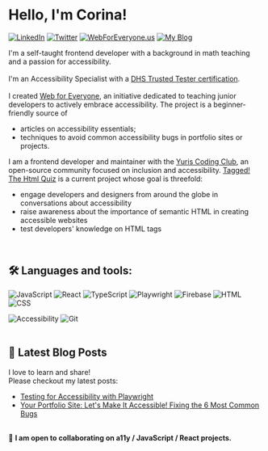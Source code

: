 # Hello, I'm Corina! 
[![LinkedIn](https://img.shields.io/badge/-LinkedIn-%230077B5?logo=linkedin&logoColor=white&labelColor=0077B5&color=0077B5&style=flat-square)](https://www.linkedin.com/in/corinamurg/)
[![Twitter](https://img.shields.io/badge/-Twitter-%231DA1F2?logo=twitter&logoColor=white&labelColor=1DA1F2&color=1DA1F2&style=flat-square)](https://twitter.com/CorinaMurg)
[![WebForEveryone.us](https://img.shields.io/badge/-WebForEveryone.us-%23ffb703?labelColor=ffb703&color=ffb703&style=flat-square&logo=accessible-icon)](https://webforeveryone.us)
[![My Blog](https://img.shields.io/badge/-My_Blog-%23333333?labelColor=333333&color=333333)](https://dev.to/corinamurg)

I'm a self-taught frontend developer with a background in math teaching and a passion for accessibility.
<br>
<br>I'm an Accessibility Specialist with a [DHS Trusted Tester certification](https://www.linkedin.com/feed/update/urn:li:activity:7164319315268124672/). 
<br>
<br>I created [Web for Everyone](https://webforeveryone), an initiative dedicated to teaching junior developers to actively embrace accessibility. The project is a 
beginner-friendly source of
- articles on accessibility essentials;
- techniques to avoid common accessibility bugs in portfolio sites or projects.

I am a frontend developer and maintainer with the [Yuris Coding Club](https://www.yuriscodingclub.com/), an open-source community focused on inclusion and accessibility.  [Tagged! The Html Quiz](https://github.com/YurisCodingClub/html-tag-quiz) is a current project whose goal is threefold:
- engage developers and designers from around the globe in conversations about accessibility
- raise awareness about the importance of semantic HTML in creating accessible websites
- test developers' knowledge on HTML tags
<br>

## 🛠 Languages and tools:

![JavaScript](https://img.shields.io/badge/javascript-%23323330.svg?style=for-the-badge&logo=javascript&logoColor=%23F7DF1E) 
![React](https://img.shields.io/badge/react-%2320232a.svg?style=for-the-badge&logo=react&logoColor=%2361DAFB) 
![TypeScript](https://img.shields.io/badge/TypeScript-%23007ACC.svg?style=for-the-badge&logo=typescript&logoColor=white)
![Playwright](https://img.shields.io/badge/Playwright-%2312B36D.svg?style=for-the-badge&logo=playwright&logoColor=white)
![Firebase](https://img.shields.io/badge/Firebase-039BE5?style=for-the-badge&logo=Firebase&logoColor=white) ![HTML](https://img.shields.io/badge/html5-%23E34F26.svg?style=for-the-badge&logo=html5&logoColor=white) ![CSS](https://img.shields.io/badge/css3-%231572B6.svg?style=for-the-badge&logo=css3&logoColor=white) 

![Accessibility](https://img.shields.io/badge/Accessibility-WCAG-%23A12DAB?style=for-the-badge)
![Git](https://img.shields.io/badge/Git-%236C2D95.svg?style=for-the-badge&logo=git&logoColor=white)
<br>
<br>

## 📝 Latest Blog Posts
I love to learn and share! 
<br>Please checkout my latest posts:

- [Testing for Accessibility with Playwright](https://dev.to/corinamurg/testing-for-accessibility-with-playwright-9o)
- [Your Portfolio Site: Let's Make It Accessible! Fixing the 6 Most Common Bugs](https://webforeveryone.us/resources/make-it-accessible-part1)


<br>👷 **I am open to collaborating on a11y / JavaScript / React projects.**


                         

